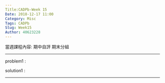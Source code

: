 ```yaml
---
Title:CADPb-Week 15
Date: 2018-12-17 11:00
Category: Misc
Tags: CADPb
Slug: Week15
Author: 40623228
---
```


當週課程內容:
期中自評
期末分組
<!-- PELICAN_END_SUMMARY -->

----
problem1 : 

solution1 : 

----





